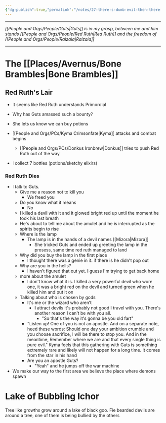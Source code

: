 ```yaml
---
{"dg-publish":true,"permalink":"/notes/27-there-s-dumb-evil-then-there-s-smart-evil/"}
---
```


---


*[[People and Orgs/People/Guts\|Guts]] is in my grasp, between me and him stands [[People and Orgs/People/Red Ruth\|Red Ruth]] and the freedom of [[People and Orgs/People/Ralzala\|Ralzala]]*

---


# The [[Places/Avernus/Bone Brambles\|Bone Brambles]]
## Red Ruth's Lair
- It seems like Red Ruth understands Primordial 
- Why has Guts amassed such a bounty?
- She lets us know we can buy potions

- [[People and Orgs/PCs/Kyma Crimsonfate\|Kyma]] attacks and combat begins
	- [[People and Orgs/PCs/Donkus Ironbrew\|Donkus]] tries to push Red Ruth out of the way
- I collect 7 bottles (potions/sketchy elixirs)
### Red Ruth Dies
- I talk to Guts. 
	- Give me a reason not to kill you
		- We freed you
	- Do you know what it means
		- No
	- I killed a devil with it and it glowed bright red up until the moment he took his last breath
	- He's about to tell me about the amulet and he is interrupted as the spirits begin to rise
	- Where is the lamp
		- The lamp is in the hands of a devil names [[Mizora\|Mizora]]
			- She tricked Guts and ended up greeting the lamp in the prosess, same time red ruth managed to land 
	- Why did you buy the lamp in the first place
		- I thought there was a genie in it. if there is he didn't pop out
	- Why are you in the hells?
		- I haven't figured that out yet. I guess I'm trying to get back home
	- more about the amulet 
		- I don't know what it is. I killed a very powerful devil who wore one, it was a bright red on the devil and turned green when he killed him and put it on
	- Talking about who is chosen by gods
		- It's me or the wizard who aren’t 
			- I attract devils it's probably not good I travel with you. There's another reason I can't be with you all. 
				- "So that's the way it's gonna be you old fart"
		- "Listen up! One of you is not an apostle. And on a separate note, heed these words: Should one day your ambition crumble and you choose sacrifice, I will be there to stop you. And in the meantime, Remember where we are and that every single thing is pure evil." Kyma feels that this gathering with Guts is something extremely rare and likely will not happen for a long time. It comes from the star in his hand
		- Are you an apostle Guts?
			- "Yeah" and he jumps off the war machine 
- We make our way to the first area we believe the place where demons spawn

# Lake of Bubbling Ichor
Tree like growths grow around a lake of black goo. Fie bearded devils are around a tree, one of them is being bullied by the others